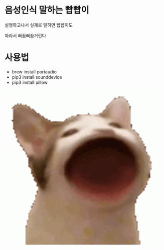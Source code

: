 # 음성인식 말하는 빱빱이

실행하고나서 실제로 말하면 빱빱이도

따라서 뻐끔뻐끔거린다

# 사용법

+ brew install portaudio
+ pip3 install sounddevice
+ pip3 install pillow

![캡처](/resource/intro.gif)
